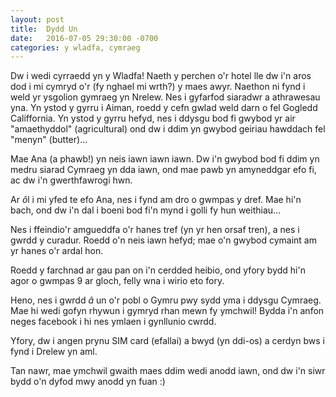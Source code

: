 ```yaml
---
layout: post
title:  Dydd Un
date:   2016-07-05 29:30:00 -0700
categories: y wladfa, cymraeg
---
```

Dw i wedi cyrraedd yn y Wladfa! Naeth y perchen o'r hotel lle dw i'n aros dod i mi cymryd o'r (fy nghael mi wrth?) y maes awyr. Naethon ni fynd i weld yr ysgolion gymraeg yn Nrelew. Nes i gyfarfod siaradwr a athrawesau yna. Yn ystod y gyrru i Aiman, roedd y cefn gwlad weld darn o fel Gogledd Califfornia. Yn ystod y gyrru hefyd, nes i ddysgu bod fi gwybod yr air "amaethyddol" (agricultural) ond dw i ddim yn gwybod geiriau hawddach fel "menyn" (butter)...

Mae Ana (a phawb!) yn neis iawn iawn iawn. Dw i'n gwybod bod fi ddim yn medru siarad Cymraeg yn dda iawn, ond mae pawb yn amyneddgar efo fi, ac dw i'n gwerthfawrogi hwn.

Ar $\hat{o}$l i mi yfed te efo Ana, nes i fynd am dro o gwmpas y dref. Mae hi'n bach, ond dw i'n dal i boeni bod fi'n mynd i golli fy hun weithiau...

Nes i ffeindio'r amgueddfa o'r hanes tref (yn yr hen orsaf tren), a nes i gwrdd y curadur. Roedd o'n neis iawn hefyd; mae o'n gwybod cymaint am yr hanes o'r ardal hon.

Roedd y farchnad ar gau pan on i'n cerdded heibio, ond yfory bydd hi'n agor o gwmpas 9 ar gloch, felly wna i wirio eto fory.

Heno, nes i gwrdd $\hat{a}$ un o'r pobl o Gymru pwy sydd yma i ddysgu Cymraeg. Mae hi wedi gofyn rhywun i gymryd rhan mewn fy ymchwil! Bydda i'n anfon neges facebook i hi nes ymlaen i gynllunio cwrdd.

Yfory, dw i angen prynu SIM card (efallai) a bwyd (yn ddi-os) a cerdyn bws i fynd i Drelew yn aml.

Tan nawr, mae ymchwil gwaith maes ddim wedi anodd iawn, ond dw i'n siwr bydd o'n dyfod mwy anodd yn fuan :)
